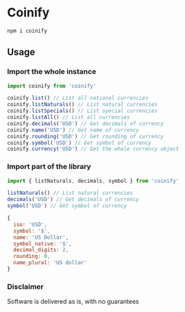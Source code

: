 # Coinify

```bash
npm i coinify
```

## Usage

### Import the whole instance

```js
import coinify from 'coinify'

coinify.list() // List all national currencies
coinify.listNaturals() // List natural currencies
coinify.listSpecials() // List special currencies
coinify.listAll() // List all currencies
coinify.decimals('USD') // Get decimals of currency
coinify.name('USD') // Get name of currency
coinify.rounding('USD') // Get rounding of currency
coinify.symbol('USD') // Get symbol of currency
coinify.currency('USD') // Get the whole currency object
```

### Import part of the library

```js
import { listNaturals, decimals, symbol } from 'coinify'

listNaturals() // List natural currencies
decimals('USD') // Get decimals of currency
symbol('USD') // Get symbol of currency
```

```js
{
  iso: 'USD',
  symbol: '$',
  name: 'US Dollar',
  symbol_native: '$',
  decimal_digits: 2,
  rounding: 0,
  name_plural: 'US dollar'
}
```

### Disclaimer
Software is delivered as is, with no guarantees
